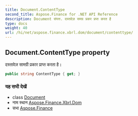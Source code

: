 ```yaml
---
title: Document.ContentType
second_title: Aspose.Finance for .NET API Reference
description: Document संपत्त. दस्तवेज़ समग्र प्रकर प्रप्त करत है
type: docs
weight: 40
url: /hi/net/aspose.finance.xbrl.dom/document/contenttype/
---
```

## Document.ContentType property

दस्तावेज़ सामग्री प्रकार प्राप्त करता है।

```csharp
public string ContentType { get; }
```

### यह सभी देखें

* class [Document](../)
* नाम स्थान [Aspose.Finance.Xbrl.Dom](../../document/)
* सभा [Aspose.Finance](../../../)


